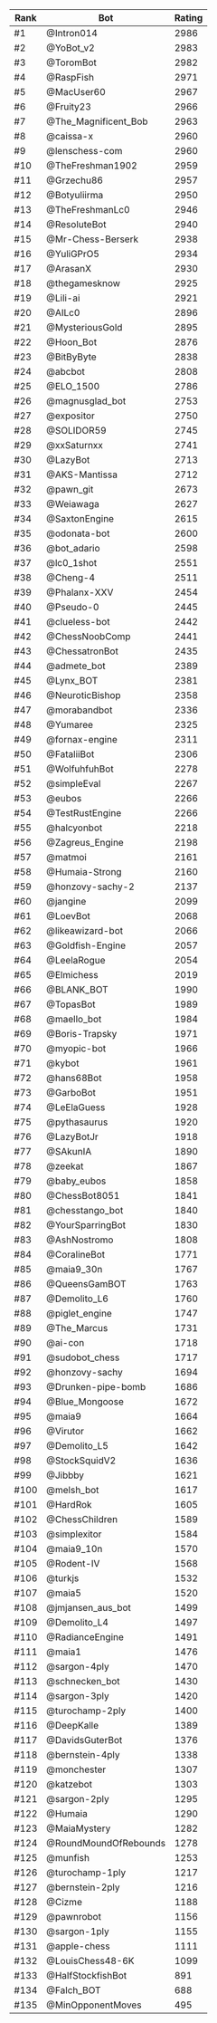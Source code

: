 Rank|Bot|Rating
---|---|---
#1|@Intron014|2986
#2|@YoBot_v2|2983
#3|@ToromBot|2982
#4|@RaspFish|2971
#5|@MacUser60|2967
#6|@Fruity23|2966
#7|@The_Magnificent_Bob|2963
#8|@caissa-x|2960
#9|@lenschess-com|2960
#10|@TheFreshman1902|2959
#11|@Grzechu86|2957
#12|@Botyuliirma|2950
#13|@TheFreshmanLc0|2946
#14|@ResoluteBot|2940
#15|@Mr-Chess-Berserk|2938
#16|@YuliGPrO5|2934
#17|@ArasanX|2930
#18|@thegamesknow|2925
#19|@Lili-ai|2921
#20|@AILc0|2896
#21|@MysteriousGold|2895
#22|@Hoon_Bot|2876
#23|@BitByByte|2838
#24|@abcbot|2808
#25|@ELO_1500|2786
#26|@magnusglad_bot|2753
#27|@expositor|2750
#28|@SOLIDOR59|2745
#29|@xxSaturnxx|2741
#30|@LazyBot|2713
#31|@AKS-Mantissa|2712
#32|@pawn_git|2673
#33|@Weiawaga|2627
#34|@SaxtonEngine|2615
#35|@odonata-bot|2600
#36|@bot_adario|2598
#37|@lc0_1shot|2551
#38|@Cheng-4|2511
#39|@Phalanx-XXV|2454
#40|@Pseudo-0|2445
#41|@clueless-bot|2442
#42|@ChessNoobComp|2441
#43|@ChessatronBot|2435
#44|@admete_bot|2389
#45|@Lynx_BOT|2381
#46|@NeuroticBishop|2358
#47|@morabandbot|2336
#48|@Yumaree|2325
#49|@fornax-engine|2311
#50|@FataliiBot|2306
#51|@WolfuhfuhBot|2278
#52|@simpleEval|2267
#53|@eubos|2266
#54|@TestRustEngine|2266
#55|@halcyonbot|2218
#56|@Zagreus_Engine|2198
#57|@matmoi|2161
#58|@Humaia-Strong|2160
#59|@honzovy-sachy-2|2137
#60|@jangine|2099
#61|@LoevBot|2068
#62|@likeawizard-bot|2066
#63|@Goldfish-Engine|2057
#64|@LeelaRogue|2054
#65|@Elmichess|2019
#66|@BLANK_BOT|1990
#67|@TopasBot|1989
#68|@maello_bot|1984
#69|@Boris-Trapsky|1971
#70|@myopic-bot|1966
#71|@kybot|1961
#72|@hans68Bot|1958
#73|@GarboBot|1951
#74|@LeElaGuess|1928
#75|@pythasaurus|1920
#76|@LazyBotJr|1918
#77|@SAkunIA|1890
#78|@zeekat|1867
#79|@baby_eubos|1858
#80|@ChessBot8051|1841
#81|@chesstango_bot|1840
#82|@YourSparringBot|1830
#83|@AshNostromo|1808
#84|@CoralineBot|1771
#85|@maia9_30n|1767
#86|@QueensGamBOT|1763
#87|@Demolito_L6|1760
#88|@piglet_engine|1747
#89|@The_Marcus|1731
#90|@ai-con|1718
#91|@sudobot_chess|1717
#92|@honzovy-sachy|1694
#93|@Drunken-pipe-bomb|1686
#94|@Blue_Mongoose|1672
#95|@maia9|1664
#96|@Virutor|1662
#97|@Demolito_L5|1642
#98|@StockSquidV2|1636
#99|@Jibbby|1621
#100|@melsh_bot|1617
#101|@HardRok|1605
#102|@ChessChildren|1589
#103|@simplexitor|1584
#104|@maia9_10n|1570
#105|@Rodent-IV|1568
#106|@turkjs|1532
#107|@maia5|1520
#108|@jmjansen_aus_bot|1499
#109|@Demolito_L4|1497
#110|@RadianceEngine|1491
#111|@maia1|1476
#112|@sargon-4ply|1470
#113|@schnecken_bot|1430
#114|@sargon-3ply|1420
#115|@turochamp-2ply|1400
#116|@DeepKalle|1389
#117|@DavidsGuterBot|1376
#118|@bernstein-4ply|1338
#119|@monchester|1307
#120|@katzebot|1303
#121|@sargon-2ply|1295
#122|@Humaia|1290
#123|@MaiaMystery|1282
#124|@RoundMoundOfRebounds|1278
#125|@munfish|1253
#126|@turochamp-1ply|1217
#127|@bernstein-2ply|1216
#128|@Cizme|1188
#129|@pawnrobot|1156
#130|@sargon-1ply|1155
#131|@apple-chess|1111
#132|@LouisChess48-6K|1099
#133|@HalfStockfishBot|891
#134|@Falch_BOT|688
#135|@MinOpponentMoves|495
